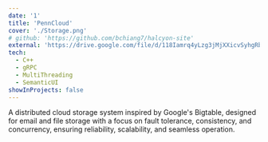 ```yaml
---
date: '1'
title: 'PennCloud'
cover: './Storage.png'
# github: 'https://github.com/bchiang7/halcyon-site'
external: 'https://drive.google.com/file/d/118Iamrq4yLzg3jMjXXicvSyhgRbKGpPn/view?usp=sharing'
tech:
  - C++
  - gRPC
  - MultiThreading
  - SemanticUI
showInProjects: false
---
```


A distributed cloud storage system inspired by Google's Bigtable, designed for email and file storage with a focus on fault tolerance, consistency, and concurrency, ensuring reliability, scalability, and seamless operation.
